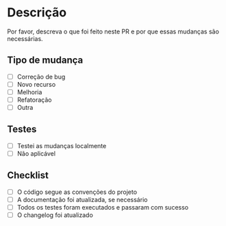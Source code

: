 # Descrição

Por favor, descreva o que foi feito neste PR e por que essas mudanças são necessárias.

## Tipo de mudança

- [ ] Correção de bug
- [ ] Novo recurso
- [ ] Melhoria
- [ ] Refatoração
- [ ] Outra

## Testes

- [ ] Testei as mudanças localmente
- [ ] Não aplicável

## Checklist

- [ ] O código segue as convenções do projeto
- [ ] A documentação foi atualizada, se necessário
- [ ] Todos os testes foram executados e passaram com sucesso
- [ ] O changelog foi atualizado
